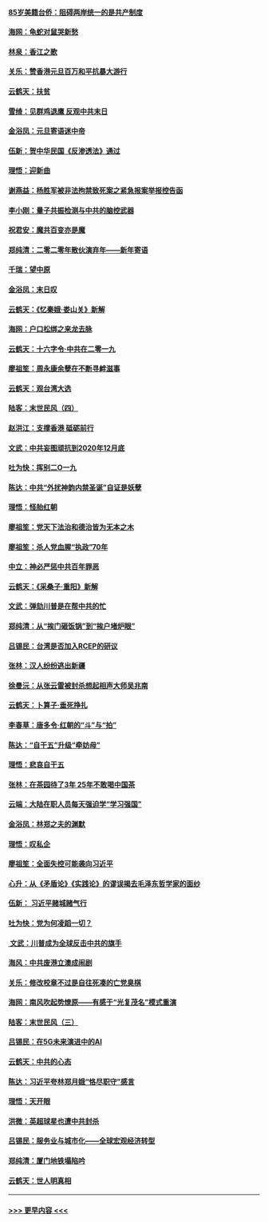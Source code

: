 #### [85岁美籍台侨：阻碍两岸统一的是共产制度](../pages/nsc993/n11765043.md?t=01032311) 
#### [海网：龟蛇对鼠哭新愁](../pages/nsc993/n11764895.md?t=01032311) 
#### [林泉：香江之歌](../pages/nsc993/n11764415.md?t=01032311) 
#### [关乐：赞香港元旦百万和平抗暴大游行](../pages/nsc993/n11764382.md?t=01032311) 
#### [云鹤天：扶贫](../pages/nsc993/n11764245.md?t=01032311) 
#### [雪绮：见群鸡退鹰  反观中共末日](../pages/nsc993/n11762112.md?t=01032311) 
#### [金浴凤：元旦寄语迷中帝](../pages/nsc993/n11761788.md?t=01032311) 
#### [伍新：贺中华民国《反渗透法》通过](../pages/nsc993/n11761994.md?t=01032311) 
#### [理悟：迎新曲](../pages/nsc993/n11761152.md?t=01032311) 
#### [谢燕益：杨胜军被非法拘禁致死案之紧急报案举报控告函](../pages/nsc993/n11756134.md?t=01032311) 
#### [李小刚：量子共振检测与中共的脑控武器](../pages/nsc993/n11754518.md?t=01032311) 
#### [祝君安：魔共百变亦是魔](../pages/nsc993/n11754469.md?t=01032311) 
#### [郑纯清：二零二零年散伙演弃年——新年寄语](../pages/nsc993/n11754195.md?t=01032311) 
#### [千瑞：望中原](../pages/nsc993/n11754159.md?t=01032311) 
#### [金浴凤：末日叹](../pages/nsc993/n11752359.md?t=01032311) 
#### [云鹤天：《忆秦娥‧娄山关》新解](../pages/nsc993/n11752348.md?t=01032311) 
#### [海网：户口松绑之来龙去脉](../pages/nsc993/n11752328.md?t=01032311) 
#### [云鹤天：十六字令‧中共在二零一九](../pages/nsc993/n11752305.md?t=01032311) 
#### [廖祖笙：周永康余孽在不断寻衅滋事](../pages/nsc993/n11751013.md?t=01032311) 
#### [云鹤天：观台湾大选](../pages/nsc993/n11751007.md?t=01032311) 
#### [陆客：末世民风（四）](../pages/nsc993/n11749203.md?t=01032311) 
#### [赵洪江：支撑香港 砥砺前行](../pages/nsc993/n11748482.md?t=01032311) 
#### [文武：中共妄图顽抗到2020年12月底](../pages/nsc993/n11748446.md?t=01032311) 
#### [吐为快：挥别二O一九](../pages/nsc993/n11748411.md?t=01032311) 
#### [陈达：中共“外扰神韵内禁圣诞”自证是妖孽](../pages/nsc993/n11748226.md?t=01032311) 
#### [理悟：怪胎红朝](../pages/nsc993/n11748206.md?t=01032311) 
#### [廖祖笙：党天下法治和德治皆为无本之木](../pages/nsc993/n11748135.md?t=01032311) 
#### [廖祖笙：杀人党血腥“执政”70年](../pages/nsc993/n11745144.md?t=01032311) 
#### [中立：神必严惩中共百年罪恶](../pages/nsc993/n11744970.md?t=01032311) 
#### [云鹤天：《采桑子‧重阳》新解](../pages/nsc993/n11744948.md?t=01032311) 
#### [文武：弹劾川普是在帮中共的忙](../pages/nsc993/n11744758.md?t=01032311) 
#### [郑纯清：从“挨门砸饭锅”到“挨户堵炉眼”](../pages/nsc993/n11744745.md?t=01032311) 
#### [吕锡民：台湾是否加入RCEP的研议](../pages/nsc993/n11744701.md?t=01032311) 
#### [张林：汉人纷纷逃出新疆](../pages/nsc993/n11743530.md?t=01032311) 
#### [徐曼沅：从张云雷被封杀想起相声大师吴兆南](../pages/nsc993/n11741816.md?t=01032311) 
#### [云鹤天：卜算子‧垂死挣扎](../pages/nsc993/n11739956.md?t=01032311) 
#### [李春草：唐多令‧红朝的“斗”与“拍”](../pages/nsc993/n11739830.md?t=01032311) 
#### [陈达：“自干五”升级“牵妨母”](../pages/nsc993/n11739724.md?t=01032311) 
#### [理悟：悲哀自干五](../pages/nsc993/n11739547.md?t=01032311) 
#### [张林：在茶园待了3年 25年不敢喝中国茶](../pages/nsc993/n11739240.md?t=01032311) 
#### [云端：大陆在职人员每天强迫学“学习强国”](../pages/nsc993/n11738735.md?t=01032311) 
#### [金浴凤：林郑之夫的渊默](../pages/nsc993/n11737735.md?t=01032311) 
#### [理悟：叹私企](../pages/nsc993/n11737715.md?t=01032311) 
#### [廖祖笙：全面失控可能袭向习近平](../pages/nsc993/n11737704.md?t=01032311) 
#### [心升：从《矛盾论》《实践论》的谬误揭去毛泽东哲学家的面纱](../pages/nsc993/n11736962.md?t=01032311) 
#### [伍新： 习近平赌城赌气行](../pages/nsc993/n11736929.md?t=01032311) 
#### [吐为快：党为何凌蹈一切？](../pages/nsc993/n11736915.md?t=01032311) 
#### [ 文武：川普成为全球反击中共的旗手](../pages/nsc993/n11736882.md?t=01032311) 
#### [海风：中共废港立澳成闹剧](../pages/nsc993/n11735857.md?t=01032311) 
#### [关乐：修改校章不过是自往死凑的亡党臭棋](../pages/nsc993/n11735097.md?t=01032311) 
#### [海网：南风吹起势燎原——有感于“光复茂名”模式重演](../pages/nsc993/n11732308.md?t=01032311) 
#### [陆客：末世民风（三）](../pages/nsc993/n11732211.md?t=01032311) 
#### [吕锡民：在5G未来演进中的AI](../pages/nsc993/n11730010.md?t=01032311) 
#### [云鹤天：中共的心态](../pages/nsc993/n11729906.md?t=01032311) 
#### [陈达：习近平夸林郑月娥“恪尽职守”感言](../pages/nsc993/n11729881.md?t=01032311) 
#### [理悟：天开眼](../pages/nsc993/n11729699.md?t=01032311) 
#### [洪微：英超球星也遭中共封杀](../pages/nsc993/n11727243.md?t=01032311) 
#### [吕锡民：服务业与城市化——全球宏观经济转型](../pages/nsc993/n11725845.md?t=01032311) 
#### [郑纯清：厦门地铁塌陷吟](../pages/nsc993/n11725813.md?t=01032311) 
#### [云鹤天：世人明真相](../pages/nsc993/n11725621.md?t=01032311) 

----
#### [ >>> 更早内容 <<< ](../indexes/nsc993-earlier.md)

